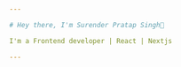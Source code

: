 ```yaml
---

# Hey there, I'm Surender Pratap Singh👋

I'm a Frontend developer | React | Nextjs

---
```





 

  

   

   
